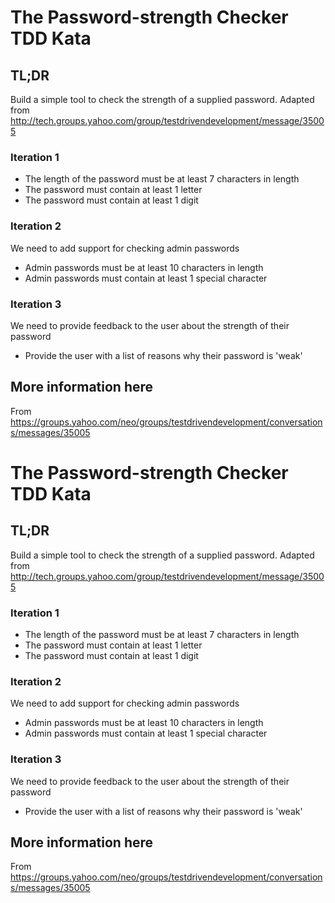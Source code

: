 # The Password-strength Checker TDD Kata

## TL;DR

Build a simple tool to check the strength of a supplied password. Adapted from http://tech.groups.yahoo.com/group/testdrivendevelopment/message/35005

### Iteration 1

* The length of the password must be at least 7 characters in length
* The password must contain at least 1 letter
* The password must contain at least 1 digit

### Iteration 2

We need to add support for checking admin passwords

* Admin passwords must be at least 10 characters in length
* Admin passwords must contain at least 1 special character

### Iteration 3

We need to provide feedback to the user about the strength of their password

* Provide the user with a list of reasons why their password is 'weak'

## More information here

From https://groups.yahoo.com/neo/groups/testdrivendevelopment/conversations/messages/35005
# The Password-strength Checker TDD Kata

## TL;DR

Build a simple tool to check the strength of a supplied password. Adapted from http://tech.groups.yahoo.com/group/testdrivendevelopment/message/35005

### Iteration 1

* The length of the password must be at least 7 characters in length
* The password must contain at least 1 letter
* The password must contain at least 1 digit

### Iteration 2

We need to add support for checking admin passwords

* Admin passwords must be at least 10 characters in length
* Admin passwords must contain at least 1 special character

### Iteration 3

We need to provide feedback to the user about the strength of their password

* Provide the user with a list of reasons why their password is 'weak'

## More information here

From https://groups.yahoo.com/neo/groups/testdrivendevelopment/conversations/messages/35005
